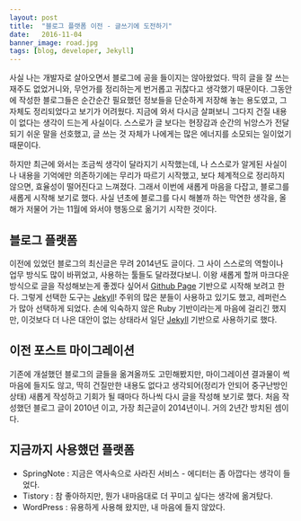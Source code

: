 ```yaml
---
layout: post
title:  "블로그 플랫폼 이전 - 글쓰기에 도전하기"
date:   2016-11-04
banner_image: road.jpg
tags: [blog, developer, Jekyll]
---
```


사실 나는 개발자로 살아오면서 블로그에 공을 들이지는 않아왔었다. 딱히 글을 잘 쓰는 재주도 없었거니와, 무언가를 정리하는게 번거롭고 귀찮다고 생각했기 때문이다. 그동안에 작성한 블로그들은 순간순간 필요했던 정보들을 단순하게 저장해 놓는 용도였고, 그 자체도 정리되었다고 보기가 어려웠다. 지금에 와서 다시금 살펴보니 그다지 건질 내용이 없다는 생각이 드는게 사실이다. 스스로가 글 보다는 현장감과 순간의 뉘앙스가 전달되기 쉬운 말을 선호했고, 글 쓰는 것 자체가 나에게는 많은 에너지를 소모되는 일이었기 때문이다.
<!--more-->

하지만 최근에 와서는 조금씩 생각이 달라지기 시작했는데, 나 스스로가 알게된 사실이나 내용을 기억에만 의존하기에는 무리가 따르기 시작했고, 보다 체계적으로 정리하지 않으면, 효율성이 떨어진다고 느껴졌다. 그래서 이번에 새롭게 마음을 다잡고, 블로그를 새롭게 시작해 보기로 했다. 사실 년초에 블로그를 다시 해볼까 하는 막연한 생각을, 올해가 저물어 가는 11월에 와서야 행동으로 옮기기 시작한 것이다. 

## 블로그 플랫폼

이전에 있었던 블로그의 최신글은 무려 2014년도 글이다. 그 사이 스스로의 역할이나 업무 방식도 많이 바뀌었고, 사용하는 툴들도 달라졌다보니. 이왕 새롭게 할꺼 마크다운 방식으로 글을 작성해보는게 좋겠다 싶어서 [Github Page](http://pages.github.com/) 기반으로 시작해 보려고 한다. 그렇게 선택한 도구는 [Jekyll](http://jekyllrb.com/)! 주위의 많은 분들이 사용하고 있기도 했고, 레퍼런스가 많아 선택하게 되었다. 손에 익숙하지 않은 Ruby 기반이라는게 마음에 걸리긴 했지만, 이것보다 더 나은 대안이 없는 상태라서 일단 [Jekyll](http://jekyllrb.com) 기반으로 사용하기로 했다. 

## 이전 포스트 마이그레이션

기존에 개설했던 블로그의 글들을 옮겨올까도 고민해봤지만, 마이그레이션 결과물이 썩 마음에 들지도 않고, 딱히 건질만한 내용도 없다고 생각되어(정리가 안되어 중구난방인 상태) 새롭게 작성하고 기회가 될 때마다 하나씩 다시 글을 작성해 보기로 했다. 처음 작성했던 블로그 글이 2010년 이고, 가장 최근글이 2014년이니. 거의 2년간 방치된 셈이다. 

## 지금까지 사용했던 플랫폼

- SpringNote : 지금은 역사속으로 사라진 서비스 - 에디터는 좀 아깝다는 생각이 들었다.
- Tistory : 참 좋아하지만, 뭔가 내마음대로 더 꾸미고 싶다는 생각에 옮겨탔다.
- WordPress : 유용하게 사용해 왔지만, 내 마음에 들지 않았다.
